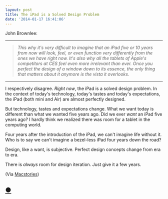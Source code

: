 ```yaml
---
layout: post
title: The iPad is a Solved Design Problem
date: '2014-01-17 16:41:06'
---
```


<p>John Brownlee:</p>

<hr />

<blockquote>
  <p><em>This why it's very difficult to imagine that an iPad five or 10 years from now will look, feel, or even function very differently from the ones we have right now. It's also why all the tablets of Apple's competitors at CES feel even more irrelevant than ever. Once you perfect the design of a window down to its essence, the only thing that matters about it anymore is the vista it overlooks.</em></p>
</blockquote>

<hr />

<p>I respectively disagree. <em>Right now</em>, the iPad is a solved design problem. In the context of today's technology, today's tastes and today's expectations, the iPad (both mini and Air) are almost perfectly designed.</p>

<p>But technology, tastes and expectations change. What we want today is different than what we wanted five years ago. Did we ever <em>want</em> an iPad five years ago? I hardly think we realized there was room for a tablet in the computing world.</p>

<p>Four years after the introduction of the iPad, we can't imagine life without it. Who is to say we can't imagine a bezel-less iPad four years down the road?</p>

<p>Design, like a want, is subjective. Perfect design concepts change from era to era.</p>

<p>There is <em>always</em> room for design iteration. Just give it a few years.</p>

<p>(Via <a href="http://www.macstories.net/linked/the-ipad-is-as-simple-as-a-tablet-gets/">Macstories</a>)</p>

<h2 id="httpthenewsprintcoblogipadisasolveddesignproblem"><a href="http://thenewsprint.co/blog/ipad-is-a-solved-design-problem">●</a></h2>